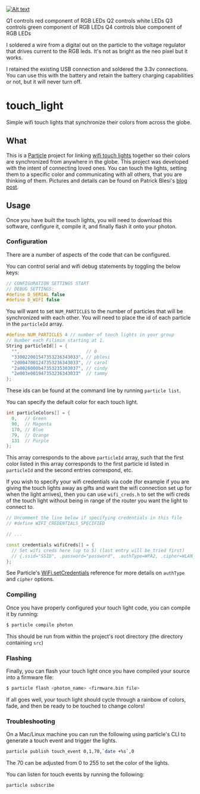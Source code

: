 [![Alt text](https://i.imgur.com/Mo1YPaK.jpg)](https://imgur.com/a/II1Z9XG)

Q1 controls red component of RGB LEDs
Q2 controls white LEDs
Q3 controls green component of RGB LEDs
Q4 controls blue component of RGB LEDs

I soldered a wire from a digital out on the particle to the voltage regulator that drives current to the RGB leds. It's not as bright as the neo pixel but it works.

I retained the existing USB connection and soldered the 3.3v connections. You can use this with the battery and retain the battery charging capabilities or not, but it will never turn off.


# touch_light

Simple wifi touch lights that synchronize their colors from across the globe.

## What

This is a [Particle](https://www.particle.io/) project for linking [wifi touch lights](http://patrick.ble.si/wifi-touch-light) together so their colors are synchronized from anywhere in the globe. This project was developed with the intent of connecting loved ones. You can touch the lights, setting them to a specific color and communicating with all others, that you are thinking of them. Pictures and details can be found on Patrick Blesi's [blog post](http://patrick.ble.si/wifi-touch-light).

## Usage

Once you have built the touch lights, you will need to download this software, configure it, compile it, and finally flash it onto your photon.

### Configuration

There are a number of aspects of the code that can be configured.

You can control serial and wifi debug statements by toggling the below keys:

```c++
// CONFIGURATION SETTINGS START
// DEBUG SETTINGS:
#define D_SERIAL false
#define D_WIFI false
```

You will want to set `NUM_PARTICLES` to the number of particles that will be synchronized with each other. You will need to place the id of each particle in the `particleId` array.

```c++
#define NUM_PARTICLES 4 // number of touch lights in your group
// Number each Filimin starting at 1.
String particleId[] = {
  "",                         // 0
  "330022001547353236343033", // pblesi
  "2d0047001247353236343033", // carol
  "2a0026000b47353235303037", // cindy
  "2e003e001947353236343033"  // tammy
};
```

These ids can be found at the command line by running `particle list`.

You can specify the default color for each touch light.

```c++
int particleColors[] = {
  0,   // Green
  90,  // Magenta
  170, // Blue
  79,  // Orange
  131  // Purple
};
```

This array corresponds to the above `particleId` array, such that the first color listed in this array corresponds to the first particle id listed in `particleId` and the second entries correspond, etc.

If you wish to specify your wifi credentials via code (for example if you are giving the touch lights away as gifts and want the wifi connection set up for when the light arrives), then you can use `wifi_creds.h` to set the wifi creds of the touch light without being in range of the router you want the light to connect to.

```c++
// Uncomment the line below if specifying credentials in this file
// #define WIFI_CREDENTIALS_SPECIFIED

// ...

const credentials wifiCreds[] = {
  // Set wifi creds here (up to 5) (last entry will be tried first)
  // {.ssid="SSID", .password="password", .authType=WPA2, .cipher=WLAN_CIPHER_AES}
};
```

See Particle's [WiFi.setCredentials](https://docs.particle.io/reference/firmware/photon/#setcredentials-) reference for more details on `authType` and `cipher` options.

### Compiling

Once you have properly configured your touch light code, you can compile it by running:

```bash
$ particle compile photon
```

This should be run from within the project's root directory (the directory containing `src`)

### Flashing

Finally, you can flash your touch light once you have compiled your source into a firmware file:

```bash
$ particle flash <photon_name> <firmware.bin file>
```

If all goes well, your touch light should cycle through a rainbow of colors, fade, and then be ready to be touched to change colors!

### Troubleshooting

On a Mac/Linux machine you can run the following using particle's CLI to generate a touch event and trigger the lights.

```bash
particle publish touch_event 0,1,70,`date +%s`,0
```

The 70 can be adjusted from 0 to 255 to set the color of the lights.

You can listen for touch events by running the following:

```bash
particle subscribe
```
